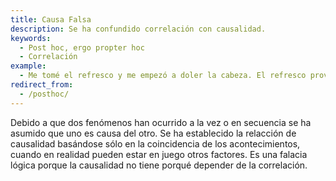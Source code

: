 ```yaml
---
title: Causa Falsa
description: Se ha confundido correlación con causalidad.
keywords:
  - Post hoc, ergo propter hoc
  - Correlación
example:
  - Me tomé el refresco y me empezó a doler la cabeza. El refresco provoca dolor de cabeza.
redirect_from:
  - /posthoc/
---
```

Debido a que dos fenómenos han ocurrido a la vez o en secuencia se ha asumido que uno es causa del otro. Se ha establecido la relacción de causalidad basándose sólo en la coincidencia de los acontecimientos, cuando en realidad pueden estar en juego otros factores. Es una falacia lógica porque la causalidad no tiene porqué depender de la correlación.
